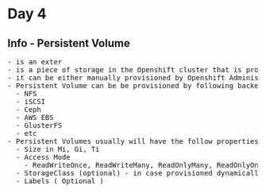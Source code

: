 # Day 4

## Info - Persistent Volume
<pre>
- is an exter
- is a piece of storage in the Openshift cluster that is provisioned by Openshift Administrator
- it can be either manually provisioned by Openshift Administrator or Dynamically Provisioned
- Persistent Volume can be be provisioned by following backends
  - NFS
  - iSCSI
  - Ceph
  - AWS EBS
  - GlusterFS
  - etc
- Persistent Volumes usually will have the follow properties
  - Size in Mi, Gi, Ti
  - Access Mode
    - ReadWriteOnce, ReadWriteMany, ReadOnlyMany, ReadOnlyOnce, ReadWriteOncePod
  - StorageClass (optional) - in case provisioned dynamically
  - Labels ( Optional )
</pre>
